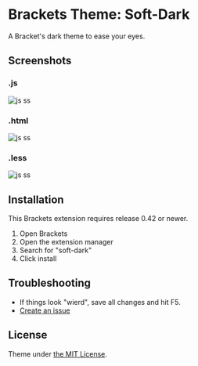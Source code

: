 Brackets Theme: Soft-Dark
=========

A Bracket's dark theme to ease your eyes.

## Screenshots ##

### .js ###
![js ss](https://raw.githubusercontent.com/ruiafonsopereira/Soft-Dark/master/ss_js.png?raw=true "js")

### .html ###
![js ss](https://raw.githubusercontent.com/ruiafonsopereira/Soft-Dark/master/ss_html.png?raw=true "html")

### .less ###
![js ss](https://raw.githubusercontent.com/ruiafonsopereira/Soft-Dark/master/ss_less.png?raw=true "less")

## Installation ##
This Brackets extension requires release 0.42 or newer.

1. Open Brackets
2. Open the extension manager
3. Search for "soft-dark"
4. Click install

## Troubleshooting ##
* If things look "wierd", save all changes and hit F5.
* [Create an issue](https://github.com/ruiafonsopereira/Soft-Dark/issues)

## License ##
Theme under [the MIT License](https://github.com/ruiafonsopereira/Soft-Dark/blob/master/LICENSE).
